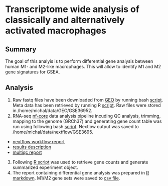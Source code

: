 # Transcriptome wide analysis of classically and alternatively activated macrophages

## Summary

The goal of this analyis is to perform differential gene analysis between human M1- and M2-like macrophages. This will allow to identify M1 and M2 gene signatures for GSEA.

## Analysis

1. Raw fastq files have been downloaded from [GEO](https://www.ncbi.nlm.nih.gov/geo/query/acc.cgi?acc=GSE36952) by running bash [script](scripts/bin/fastdump.sh). Meta data has been retrieved by running R [script](/scripts/bin/importGEOdata.R). Raw files were stored in /home/michal/data/GEO/GSE36952.
2. RNA-seq [nf-core](https://github.com/nf-core/rnaseq) data analysis pipeline incuding QC analysis, trimming, mapping to the genome (GRCh37) and generating gene count table was run using following bash [script](scripts/bin/nextflow.sh). Nextlow output was saved to /home/michal/data/nextflow/GSE3695.

* [nextflow workflow report](https://zhe-lab-ihit.github.io/GSE36952_RNAseq/scripts/data/execution_report.html)
* [results description](https://zhe-lab-ihit.github.io/GSE36952_RNAseq/scripts/data/results_description.html)
* [multiqc report](https://zhe-lab-ihit.github.io/GSE36952_RNAseq/scripts/data/GSE36952_v6_multiqc_report.html)

3. Following [R script](x) was used to retrieve gene counts and generate summarized experiment object.
4. The report containing differential gene analysis was prepared in [R markdown](x). M1/M2 gene sets were saved to [csv file]().


